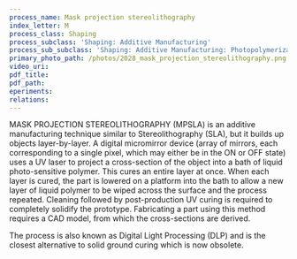 ```yaml
---
process_name: Mask projection stereolithography
index_letter: M
process_class: Shaping
process_subclass: 'Shaping: Additive Manufacturing'
process_sub_subclass: 'Shaping: Additive Manufacturing: Photopolymerization'
primary_photo_path: /photos/2028_mask_projection_stereolithography.png
video_uri:
pdf_title:
pdf_path:
eperiments:
relations:
---
```


MASK PROJECTION STEREOLITHOGRAPHY (MPSLA) is an additive manufacturing technique similar to Stereolithography (SLA), but it builds up objects layer-by-layer. A digital micromirror device (array of mirrors, each corresponding to a single pixel, which may either be in the ON or OFF state) uses a UV laser to project a cross-section of the object into a bath of liquid photo-sensitive polymer. This cures an entire layer at once. When each layer is cured, the part is lowered on a platform into the bath to allow a new layer of liquid polymer to be wiped across the surface and the process repeated. Cleaning followed by post-production UV curing is required to completely solidify the prototype. Fabricating a part using this method requires a CAD model, from which the cross-sections are derived.

The process is also known as Digital Light Processing (DLP) and is the closest alternative to solid ground curing which is now obsolete.